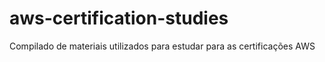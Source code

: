 # aws-certification-studies
Compilado de materiais utilizados para estudar para as certificações AWS
